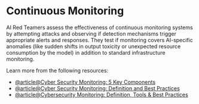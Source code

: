 # Continuous Monitoring

AI Red Teamers assess the effectiveness of continuous monitoring systems by attempting attacks and observing if detection mechanisms trigger appropriate alerts and responses. They test if monitoring covers AI-specific anomalies (like sudden shifts in output toxicity or unexpected resource consumption by the model) in addition to standard infrastructure monitoring.

Learn more from the following resources:

- [@article@Cyber Security Monitoring: 5 Key Components](https://www.bitsight.com/blog/5-things-to-consider-building-continuous-security-monitoring-strategy)
- [@article@Cyber Security Monitoring: Definition and Best Practices](https://www.sentinelone.com/cybersecurity-101/cybersecurity/cyber-security-monitoring/)
- [@article@Cybersecurity Monitoring: Definition, Tools & Best Practices](https://nordlayer.com/blog/cybersecurity-monitoring/)
